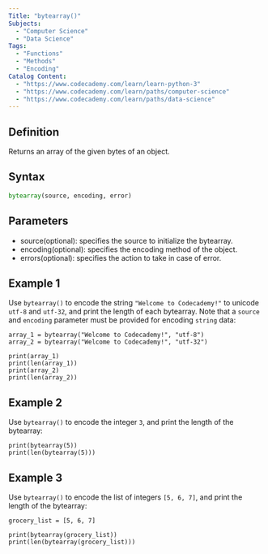 ```yaml
---
Title: "bytearray()"
Subjects:
  - "Computer Science"
  - "Data Science"
Tags:
  - "Functions"
  - "Methods"
  - "Encoding"
Catalog Content:
  - "https://www.codecademy.com/learn/learn-python-3"
  - "https://www.codecademy.com/learn/paths/computer-science"
  - "https://www.codecademy.com/learn/paths/data-science"
---
```


## Definition

Returns an array of the given bytes of an object.

## Syntax

```py
bytearray(source, encoding, error)
```

## Parameters

* source(optional): specifies the source to initialize the bytearray.
* encoding(optional): specifies the encoding method of the object.
* errors(optional): specifies the action to take in case of error.

## Example 1

Use `bytearray()` to encode the string `"Welcome to Codecademy!"` to unicode `utf-8` and `utf-32`, and print the length of each bytearray. Note that a `source` and `encoding` parameter must be provided for encoding `string` data:

```codebyte/python
array_1 = bytearray("Welcome to Codecademy!", "utf-8")
array_2 = bytearray("Welcome to Codecademy!", "utf-32")

print(array_1)
print(len(array_1))
print(array_2)
print(len(array_2))
```

## Example 2

Use `bytearray()` to encode the integer `3`, and print the length of the bytearray:

```codebyte/python
print(bytearray(5))
print(len(bytearray(5)))
```

## Example 3

Use `bytearray()` to encode the list of integers `[5, 6, 7]`, and print the length of the bytearray:

```codebyte/python
grocery_list = [5, 6, 7]

print(bytearray(grocery_list))
print(len(bytearray(grocery_list)))
```
